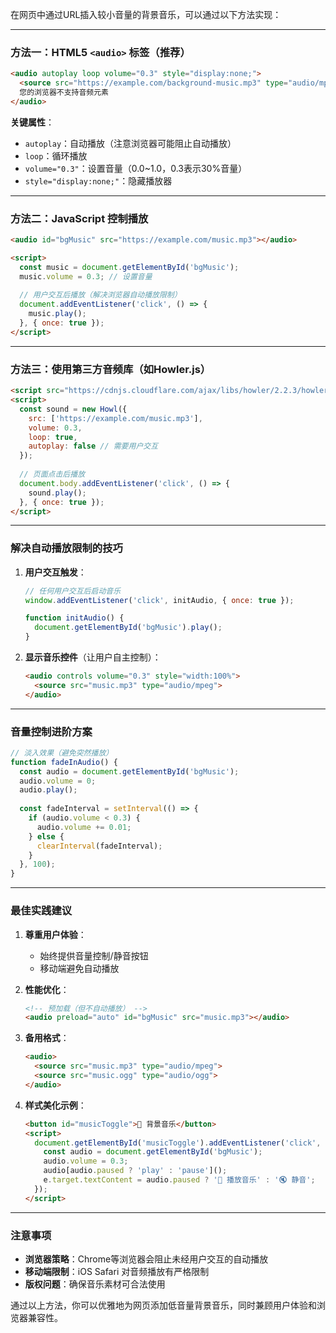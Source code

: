 在网页中通过URL插入较小音量的背景音乐，可以通过以下方法实现：

---

### 方法一：HTML5 `<audio>` 标签（推荐）
```html
<audio autoplay loop volume="0.3" style="display:none;">
  <source src="https://example.com/background-music.mp3" type="audio/mpeg">
  您的浏览器不支持音频元素
</audio>
```

**关键属性**：
- `autoplay`：自动播放（注意浏览器可能阻止自动播放）
- `loop`：循环播放
- `volume="0.3"`：设置音量（0.0~1.0，0.3表示30%音量）
- `style="display:none;"`：隐藏播放器

---

### 方法二：JavaScript 控制播放
```html
<audio id="bgMusic" src="https://example.com/music.mp3"></audio>

<script>
  const music = document.getElementById('bgMusic');
  music.volume = 0.3; // 设置音量
  
  // 用户交互后播放（解决浏览器自动播放限制）
  document.addEventListener('click', () => {
    music.play();
  }, { once: true });
</script>
```

---

### 方法三：使用第三方音频库（如Howler.js）
```html
<script src="https://cdnjs.cloudflare.com/ajax/libs/howler/2.2.3/howler.min.js"></script>
<script>
  const sound = new Howl({
    src: ['https://example.com/music.mp3'],
    volume: 0.3,
    loop: true,
    autoplay: false // 需要用户交互
  });
  
  // 页面点击后播放
  document.body.addEventListener('click', () => {
    sound.play();
  }, { once: true });
</script>
```

---

### 解决自动播放限制的技巧
1. **用户交互触发**：
   ```javascript
   // 任何用户交互后启动音乐
   window.addEventListener('click', initAudio, { once: true });
   
   function initAudio() {
     document.getElementById('bgMusic').play();
   }
   ```

2. **显示音乐控件**（让用户自主控制）：
   ```html
   <audio controls volume="0.3" style="width:100%">
     <source src="music.mp3" type="audio/mpeg">
   </audio>
   ```

---

### 音量控制进阶方案
```javascript
// 淡入效果（避免突然播放）
function fadeInAudio() {
  const audio = document.getElementById('bgMusic');
  audio.volume = 0;
  audio.play();
  
  const fadeInterval = setInterval(() => {
    if (audio.volume < 0.3) {
      audio.volume += 0.01;
    } else {
      clearInterval(fadeInterval);
    }
  }, 100);
}
```

---

### 最佳实践建议
1. **尊重用户体验**：
    - 始终提供音量控制/静音按钮
    - 移动端避免自动播放

2. **性能优化**：
   ```html
   <!-- 预加载（但不自动播放） -->
   <audio preload="auto" id="bgMusic" src="music.mp3"></audio>
   ```

3. **备用格式**：
   ```html
   <audio>
     <source src="music.mp3" type="audio/mpeg">
     <source src="music.ogg" type="audio/ogg">
   </audio>
   ```

4. **样式美化示例**：
   ```html
   <button id="musicToggle">🎵 背景音乐</button>
   <script>
     document.getElementById('musicToggle').addEventListener('click', (e) => {
       const audio = document.getElementById('bgMusic');
       audio.volume = 0.3;
       audio[audio.paused ? 'play' : 'pause']();
       e.target.textContent = audio.paused ? '🎵 播放音乐' : '🔇 静音';
     });
   </script>
   ```

---

### 注意事项
- **浏览器策略**：Chrome等浏览器会阻止未经用户交互的自动播放
- **移动端限制**：iOS Safari 对音频播放有严格限制
- **版权问题**：确保音乐素材可合法使用

通过以上方法，你可以优雅地为网页添加低音量背景音乐，同时兼顾用户体验和浏览器兼容性。